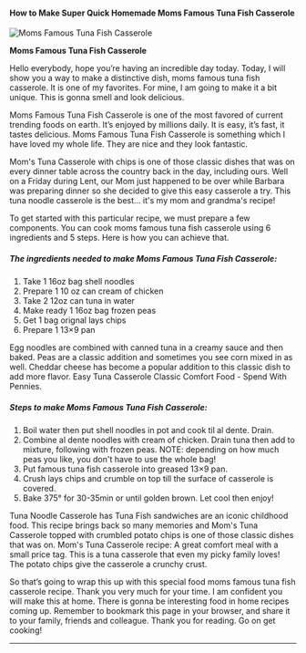             

#### How to Make Super Quick Homemade Moms Famous Tuna Fish Casserole

![Moms Famous Tuna Fish Casserole](https://img-global.cpcdn.com/recipes/5556617743958016/751x532cq70/moms-famous-tuna-fish-casserole-recipe-main-photo.jpg)

**Moms Famous Tuna Fish Casserole**

Hello everybody, hope you’re having an incredible day today. Today, I will show you a way to make a distinctive dish, moms famous tuna fish casserole. It is one of my favorites. For mine, I am going to make it a bit unique. This is gonna smell and look delicious.

Moms Famous Tuna Fish Casserole is one of the most favored of current trending foods on earth. It’s enjoyed by millions daily. It is easy, it’s fast, it tastes delicious. Moms Famous Tuna Fish Casserole is something which I have loved my whole life. They are nice and they look fantastic.

Mom's Tuna Casserole with chips is one of those classic dishes that was on every dinner table across the country back in the day, including ours. Well on a Friday during Lent, our Mom just happened to be over while Barbara was preparing dinner so she decided to give this easy casserole a try. This tuna noodle casserole is the best… it's my mom and grandma's recipe!

To get started with this particular recipe, we must prepare a few components. You can cook moms famous tuna fish casserole using 6 ingredients and 5 steps. Here is how you can achieve that.

##### The ingredients needed to make Moms Famous Tuna Fish Casserole:

1.  Take 1 16oz bag shell noodles
2.  Prepare 1 10 oz can cream of chicken
3.  Take 2 12oz can tuna in water
4.  Make ready 1 16oz bag frozen peas
5.  Get 1 bag orignal lays chips
6.  Prepare 1 13×9 pan

Egg noodles are combined with canned tuna in a creamy sauce and then baked. Peas are a classic addition and sometimes you see corn mixed in as well. Cheddar cheese has become a popular addition to this classic dish to add more flavor. Easy Tuna Casserole Classic Comfort Food - Spend With Pennies.

##### Steps to make Moms Famous Tuna Fish Casserole:

1.  Boil water then put shell noodles in pot and cook til al dente. Drain.
2.  Combine al dente noodles with cream of chicken. Drain tuna then add to mixture, following with frozen peas. NOTE: depending on how much peas you like, you don't have to use the whole bag!
3.  Put famous tuna fish casserole into greased 13×9 pan.
4.  Crush lays chips and crumble on top till the surface of casserole is covered.
5.  Bake 375° for 30-35min or until golden brown. Let cool then enjoy!

Tuna Noodle Casserole has Tuna Fish sandwiches are an iconic childhood food. This recipe brings back so many memories and Mom's Tuna Casserole topped with crumbled potato chips is one of those classic dishes that was on. Mom's Tuna Casserole recipe: A great comfort meal with a small price tag. This is a tuna casserole that even my picky family loves! The potato chips give the casserole a crunchy crust.

So that’s going to wrap this up with this special food moms famous tuna fish casserole recipe. Thank you very much for your time. I am confident you will make this at home. There is gonna be interesting food in home recipes coming up. Remember to bookmark this page in your browser, and share it to your family, friends and colleague. Thank you for reading. Go on get cooking!

* * *